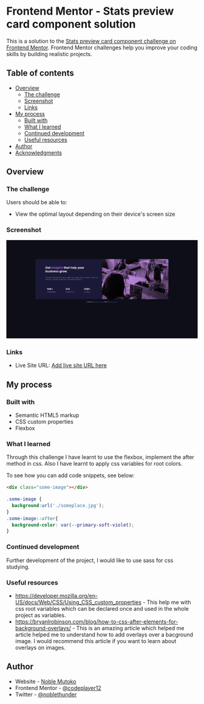 # Frontend Mentor - Stats preview card component solution

This is a solution to the [Stats preview card component challenge on Frontend Mentor](https://www.frontendmentor.io/challenges/stats-preview-card-component-8JqbgoU62). Frontend Mentor challenges help you improve your coding skills by building realistic projects. 

## Table of contents

- [Overview](#overview)
  - [The challenge](#the-challenge)
  - [Screenshot](#screenshot)
  - [Links](#links)
- [My process](#my-process)
  - [Built with](#built-with)
  - [What I learned](#what-i-learned)
  - [Continued development](#continued-development)
  - [Useful resources](#useful-resources)
- [Author](#author)
- [Acknowledgments](#acknowledgments)

## Overview

### The challenge

Users should be able to:

- View the optimal layout depending on their device's screen size

### Screenshot

![](./screenshot.png)

### Links
- Live Site URL: [Add live site URL here](https://your-live-site-url.com)

## My process

### Built with

- Semantic HTML5 markup
- CSS custom properties
- Flexbox

### What I learned

Through this challenge I have learnt to use the flexbox, implement the after method in css. Also I have learnt to apply css variables for root colors.

To see how you can add code snippets, see below:

```html
<div class="some-image"></div>
```
```css
.some-image {
  background:url('./someplace.jpg');
}
.some-image::after{
  background-color: var(--primary-soft-violet);
}
```


### Continued development

Further development of the project, I would like to use sass for css studying.


### Useful resources

- https://developer.mozilla.org/en-US/docs/Web/CSS/Using_CSS_custom_properties - This help me with css root variables which can be declared once and used in the whole project as variables.
- https://bryanlrobinson.com/blog/how-to-css-after-elements-for-background-overlays/ - This is an amazing article which helped me article helped me to understand how to add overlays over a bacground image. I would recommend this article if you want to learn about overlays on images.

## Author

- Website - [Noble Mutoko](https://www.your-site.com)
- Frontend Mentor - [@codeplayer12](https://www.frontendmentor.io/profile/codeplayer12)
- Twitter - [@noblethunder](https://www.twitter.com/noblethunder)


